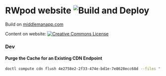 # RWpod website ![Build and Deploy](https://github.com/rwpod/rwpod.github.io/workflows/Build%20and%20Deploy/badge.svg?branch=www)

Build on [middlemanapp.com](http://middlemanapp.com/)

Content on website: <a rel="license" href="http://creativecommons.org/licenses/by-nc-nd/4.0/"><img alt="Creative Commons License" style="border-width:0" src="http://i.creativecommons.org/l/by-nc-nd/4.0/80x15.png" /></a>


### Dev

#### Purge the Cache for an Existing CDN Endpoint

```bash
doctl compute cdn flush 4e2758e2-2f33-474e-bd1e-7e8628ecc68d --files "[*]"
```

